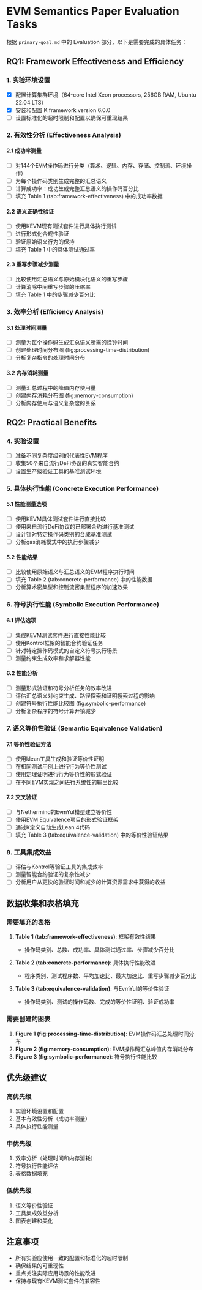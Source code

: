 # EVM Semantics Paper Evaluation Tasks

根据 `primary-goal.md` 中的 Evaluation 部分，以下是需要完成的具体任务：

## RQ1: Framework Effectiveness and Efficiency

### 1. 实验环境设置
- [x] 配置计算集群环境（64-core Intel Xeon processors, 256GB RAM, Ubuntu 22.04 LTS）
- [x] 安装和配置 K framework version 6.0.0
- [ ] 设置标准化的超时限制和配置以确保可重现结果

### 2. 有效性分析 (Effectiveness Analysis)

#### 2.1 成功率测量
- [ ] 对144个EVM操作码进行分类（算术、逻辑、内存、存储、控制流、环境操作）
- [ ] 为每个操作码类别生成完整的汇总语义
- [ ] 计算成功率：成功生成完整汇总语义的操作码百分比
- [ ] 填充 Table 1 (tab:framework-effectiveness) 中的成功率数据

#### 2.2 语义正确性验证
- [ ] 使用KEVM现有测试套件进行具体执行测试
- [ ] 进行形式化合规性验证
- [ ] 验证原始语义行为的保持
- [ ] 填充 Table 1 中的具体测试通过率

#### 2.3 重写步骤减少测量
- [ ] 比较使用汇总语义与原始模块化语义的重写步骤
- [ ] 计算消除中间重写步骤的压缩率
- [ ] 填充 Table 1 中的步骤减少百分比

### 3. 效率分析 (Efficiency Analysis)

#### 3.1 处理时间测量
- [ ] 测量为每个操作码生成汇总语义所需的挂钟时间
- [ ] 创建处理时间分布图 (fig:processing-time-distribution)
- [ ] 分析复杂指令的处理时间分布

#### 3.2 内存消耗测量
- [ ] 测量汇总过程中的峰值内存使用量
- [ ] 创建内存消耗分布图 (fig:memory-consumption)
- [ ] 分析内存使用与语义复杂度的关系

## RQ2: Practical Benefits

### 4. 实验设置
- [ ] 准备不同复杂度级别的代表性EVM程序
- [ ] 收集50个来自流行DeFi协议的真实智能合约
- [ ] 设置生产级验证工具的基准测试环境

### 5. 具体执行性能 (Concrete Execution Performance)

#### 5.1 性能测量选项
- [ ] 使用KEVM具体测试套件进行直接比较
- [ ] 使用来自流行DeFi协议的已部署合约进行基准测试
- [ ] 设计针对特定操作码类别的合成基准测试
- [ ] 分析gas消耗模式中的执行步骤减少

#### 5.2 性能结果
- [ ] 比较使用原始语义与汇总语义的EVM程序执行时间
- [ ] 填充 Table 2 (tab:concrete-performance) 中的性能数据
- [ ] 分析算术密集型和控制流密集型程序的加速效果

### 6. 符号执行性能 (Symbolic Execution Performance)

#### 6.1 评估选项
- [ ] 集成KEVM测试套件进行直接性能比较
- [ ] 使用Kontrol框架的智能合约验证任务
- [ ] 针对特定操作码模式的自定义符号执行场景
- [ ] 测量约束生成效率和求解器性能

#### 6.2 性能分析
- [ ] 测量形式验证和符号分析任务的效率改进
- [ ] 评估汇总语义对约束生成、路径探索和证明搜索过程的影响
- [ ] 创建符号执行性能比较图 (fig:symbolic-performance)
- [ ] 分析复杂程序的符号计算开销减少

### 7. 语义等价性验证 (Semantic Equivalence Validation)

#### 7.1 等价性验证方法
- [ ] 使用klean工具生成和验证等价性证明
- [ ] 在相同测试用例上进行行为等价性测试
- [ ] 使用定理证明进行行为等价性的形式验证
- [ ] 在不同EVM实现之间进行系统性的输出比较

#### 7.2 交叉验证
- [ ] 与Nethermind的EvmYul模型建立等价性
- [ ] 使用EVM Equivalence项目的形式验证框架
- [ ] 通过K定义自动生成Lean 4代码
- [ ] 填充 Table 3 (tab:equivalence-validation) 中的等价性验证结果

### 8. 工具集成效益
- [ ] 评估与Kontrol等验证工具的集成效率
- [ ] 测量智能合约验证的复杂性减少
- [ ] 分析用户从更快的验证时间和减少的计算资源需求中获得的收益

## 数据收集和表格填充

### 需要填充的表格
1. **Table 1 (tab:framework-effectiveness)**: 框架有效性结果
   - 操作码类别、总数、成功率、具体测试通过率、步骤减少百分比

2. **Table 2 (tab:concrete-performance)**: 具体执行性能改进
   - 程序类别、测试程序数、平均加速比、最大加速比、重写步骤减少百分比

3. **Table 3 (tab:equivalence-validation)**: 与EvmYul的等价性验证
   - 操作码类别、测试的操作码数、完成的等价性证明、验证成功率

### 需要创建的图表
1. **Figure 1 (fig:processing-time-distribution)**: EVM操作码汇总处理时间分布
2. **Figure 2 (fig:memory-consumption)**: EVM操作码汇总峰值内存消耗分布
3. **Figure 3 (fig:symbolic-performance)**: 符号执行性能比较

## 优先级建议

### 高优先级
1. 实验环境设置和配置
2. 基本有效性分析（成功率测量）
3. 具体执行性能测量

### 中优先级
1. 效率分析（处理时间和内存消耗）
2. 符号执行性能评估
3. 表格数据填充

### 低优先级
1. 语义等价性验证
2. 工具集成效益分析
3. 图表创建和美化

## 注意事项

- 所有实验应使用一致的配置和标准化的超时限制
- 确保结果的可重现性
- 重点关注实际应用场景的性能改进
- 保持与现有KEVM测试套件的兼容性 